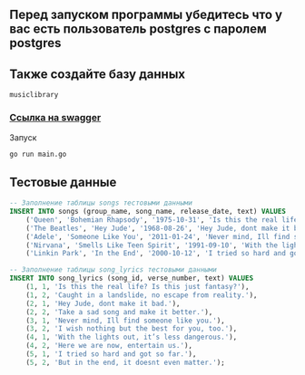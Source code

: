 ## Перед запуском программы убедитесь что у вас есть пользователь postgres с паролем postgres 

## Также создайте базу данных 

````
musiclibrary
````

### [Ссылка на swagger](http://localhost:8000/swagger/index.html#) 


Запуск 
````bash
go run main.go
````


## Тестовые данные 

````sql
-- Заполнение таблицы songs тестовыми данными
INSERT INTO songs (group_name, song_name, release_date, text) VALUES
    ('Queen', 'Bohemian Rhapsody', '1975-10-31', 'Is this the real life? Is this just fantasy?'),
    ('The Beatles', 'Hey Jude', '1968-08-26', 'Hey Jude, dont make it bad.'),
    ('Adele', 'Someone Like You', '2011-01-24', 'Never mind, Ill find someone like you.'),
    ('Nirvana', 'Smells Like Teen Spirit', '1991-09-10', 'With the lights out, it’s less dangerous.'),
    ('Linkin Park', 'In the End', '2000-10-12', 'I tried so hard and got so far.');

-- Заполнение таблицы song_lyrics тестовыми данными
INSERT INTO song_lyrics (song_id, verse_number, text) VALUES
    (1, 1, 'Is this the real life? Is this just fantasy?'),
    (1, 2, 'Caught in a landslide, no escape from reality.'),
    (2, 1, 'Hey Jude, dont make it bad.'),
    (2, 2, 'Take a sad song and make it better.'),
    (3, 1, 'Never mind, Ill find someone like you.'),
    (3, 2, 'I wish nothing but the best for you, too.'),
    (4, 1, 'With the lights out, it’s less dangerous.'),
    (4, 2, 'Here we are now, entertain us.'),
    (5, 1, 'I tried so hard and got so far.'),
    (5, 2, 'But in the end, it doesnt even matter.');
````